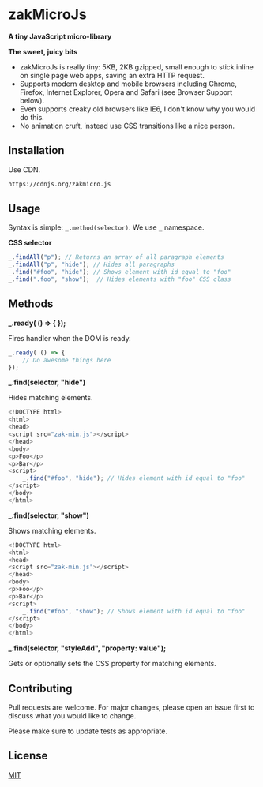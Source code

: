 # zakMicroJs

**A tiny JavaScript micro-library**

**The sweet, juicy bits**
- zakMicroJs is really tiny: 5KB, 2KB gzipped, small enough to stick inline on single page web apps, saving an extra HTTP request.
- Supports modern desktop and mobile browsers including Chrome, Firefox, Internet Explorer, Opera and Safari (see Browser Support below).
- Even supports creaky old browsers like IE6, I don't know why you would do this.
- No animation cruft, instead use CSS transitions like a nice person.

## Installation

Use CDN.

```bash
https://cdnjs.org/zakmicro.js
```

## Usage
Syntax is simple: `_.method(selector)`. We use `_` namespace.

**CSS selector**
```javascript
_.findAll("p"); // Returns an array of all paragraph elements
_.findAll("p", "hide"); // Hides all paragraphs
_.find("#foo", "hide"); // Shows element with id equal to "foo"
_.find(".foo", "show");  // Hides elements with "foo" CSS class
```
## Methods
**_.ready( () => { });**

Fires handler when the DOM is ready.
```javascript
_.ready( () => { 
	// Do awesome things here
});
```
**_.find(selector, "hide")**

Hides matching elements.
```javascript
<!DOCTYPE html>
<html>
<head>
<script src="zak-min.js"></script>
</head>
<body>
<p>Foo</p>
<p>Bar</p>
<script>
	_.find("#foo", "hide"); // Hides element with id equal to "foo"
</script>
</body>
</html>
```
**_.find(selector, "show")**

Shows matching elements.
```javascript
<!DOCTYPE html>
<html>
<head>
<script src="zak-min.js"></script>
</head>
<body>
<p>Foo</p>
<p>Bar</p>
<script>
	_.find("#foo", "show"); // Shows element with id equal to "foo"
</script>
</body>
</html>
```
**_.find(selector, "styleAdd", "property: value");**

Gets or optionally sets the CSS property for matching elements.



## Contributing
Pull requests are welcome. For major changes, please open an issue first to discuss what you would like to change.

Please make sure to update tests as appropriate.

## License
[MIT](https://choosealicense.com/licenses/mit/)
